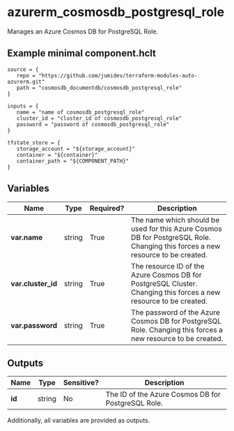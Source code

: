 # azurerm_cosmosdb_postgresql_role

Manages an Azure Cosmos DB for PostgreSQL Role.

## Example minimal component.hclt

```hcl
source = {
   repo = "https://github.com/jumidev/terraform-modules-auto-azurerm.git" 
   path = "cosmosdb_documentdb/cosmosdb_postgresql_role" 
}

inputs = {
   name = "name of cosmosdb_postgresql_role" 
   cluster_id = "cluster_id of cosmosdb_postgresql_role" 
   password = "password of cosmosdb_postgresql_role" 
}

tfstate_store = {
   storage_account = "${storage_account}" 
   container = "${container}" 
   container_path = "${COMPONENT_PATH}" 
}

```

## Variables

| Name | Type | Required? |  Description |
| ---- | ---- | --------- |  ----------- |
| **var.name** | string | True | The name which should be used for this Azure Cosmos DB for PostgreSQL Role. Changing this forces a new resource to be created. | 
| **var.cluster_id** | string | True | The resource ID of the Azure Cosmos DB for PostgreSQL Cluster. Changing this forces a new resource to be created. | 
| **var.password** | string | True | The password of the Azure Cosmos DB for PostgreSQL Role. Changing this forces a new resource to be created. | 



## Outputs

| Name | Type | Sensitive? | Description |
| ---- | ---- | --------- | --------- |
| **id** | string | No  | The ID of the Azure Cosmos DB for PostgreSQL Role. | 

Additionally, all variables are provided as outputs.
